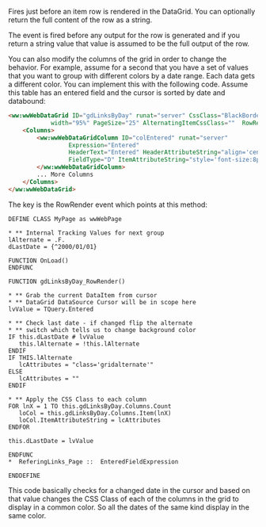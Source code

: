 ﻿Fires just before an item row is rendered in the DataGrid. You can optionally return the full content of the row as a string.

The event is fired before any output for the row is generated and if you return a string value that value is assumed to be the full output of the row.

You can also modify the columns of the grid in order to change the behavior. For example, assume for a second that you have a set of values that you want to group with different colors by a date range. Each data gets a different color. You can implement this with the following code. Assume this table has an entered field and the cursor is sorted by date and databound:

```html
<ww:wwWebDataGrid ID="gdLinksByDay" runat="server" CssClass="BlackBorder" 
            width="95%" PageSize="25" AlternatingItemCssClass=""  RowRender="gdLinksByDay_RowRender">
    <Columns>
        <ww:wwWebDataGridColumn ID="colEntered" runat="server"
                 Expression="Entered"
                 HeaderText="Entered" HeaderAttributeString="align='center'" 
                 FieldType="D" ItemAttributeString="style='font-size:8pt'">
        </ww:wwWebDataGridColumn>
        ... More Columns
    </Columns>
</ww:wwWebDataGrid>
```

The key is the RowRender event which points at this method:

```foxpro
DEFINE CLASS MyPage as wwWebPage

* ** Internal Tracking Values for next group
lAlternate = .F.
dLastDate = {^2000/01/01}

FUNCTION OnLoad()
ENDFUNC

FUNCTION gdLinksByDay_RowRender()

* ** Grab the current DataItem from cursor
* ** DataGrid DataSource Cursor will be in scope here
lvValue = TQuery.Entered

* ** Check last date - if changed flip the alternate
* ** switch which tells us to change background color
IF this.dLastDate # lvValue
   this.lAlternate = !this.lAlternate
ENDIF
IF THIS.lAlternate
   lcAttributes = "class='gridalternate'"
ELSE
   lcAttributes = ""
ENDIF

* ** Apply the CSS Class to each column
FOR lnX = 1 TO this.gdLinksByDay.Columns.Count
   loCol = this.gdLinksByDay.Columns.Item(lnX)
   loCol.ItemAttributeString = lcAttributes
ENDFOR

this.dLastDate = lvValue

ENDFUNC
*  ReferingLinks_Page ::  EnteredFieldExpression

ENDDEFINE
```


This code basically checks for a changed date in the cursor and based on that value changes the CSS Class of each of the columns in the grid to display in a common color. So all the dates of the same kind display in the same color.